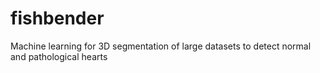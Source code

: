 # fishbender
Machine learning for 3D segmentation of large datasets to detect normal and pathological hearts

